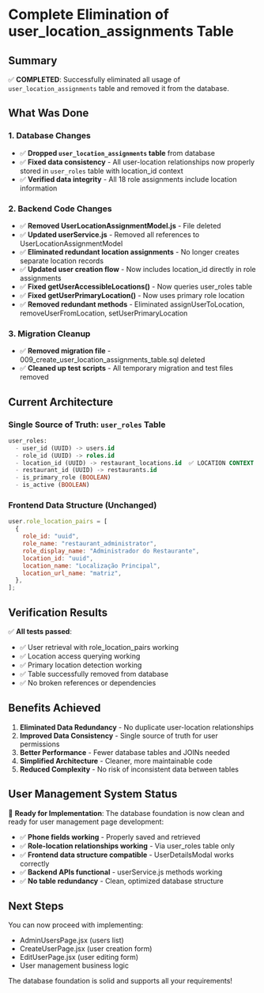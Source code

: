 # Complete Elimination of user_location_assignments Table

## Summary

✅ **COMPLETED**: Successfully eliminated all usage of `user_location_assignments` table and removed it from the database.

## What Was Done

### 1. Database Changes

- ✅ **Dropped `user_location_assignments` table** from database
- ✅ **Fixed data consistency** - All user-location relationships now properly stored in `user_roles` table with location_id context
- ✅ **Verified data integrity** - All 18 role assignments include location information

### 2. Backend Code Changes

- ✅ **Removed UserLocationAssignmentModel.js** - File deleted
- ✅ **Updated userService.js** - Removed all references to UserLocationAssignmentModel
- ✅ **Eliminated redundant location assignments** - No longer creates separate location records
- ✅ **Updated user creation flow** - Now includes location_id directly in role assignments
- ✅ **Fixed getUserAccessibleLocations()** - Now queries user_roles table
- ✅ **Fixed getUserPrimaryLocation()** - Now uses primary role location
- ✅ **Removed redundant methods** - Eliminated assignUserToLocation, removeUserFromLocation, setUserPrimaryLocation

### 3. Migration Cleanup

- ✅ **Removed migration file** - 009_create_user_location_assignments_table.sql deleted
- ✅ **Cleaned up test scripts** - All temporary migration and test files removed

## Current Architecture

### Single Source of Truth: `user_roles` Table

```sql
user_roles:
  - user_id (UUID) -> users.id
  - role_id (UUID) -> roles.id
  - location_id (UUID) -> restaurant_locations.id  ✅ LOCATION CONTEXT
  - restaurant_id (UUID) -> restaurants.id
  - is_primary_role (BOOLEAN)
  - is_active (BOOLEAN)
```

### Frontend Data Structure (Unchanged)

```javascript
user.role_location_pairs = [
  {
    role_id: "uuid",
    role_name: "restaurant_administrator",
    role_display_name: "Administrador do Restaurante",
    location_id: "uuid",
    location_name: "Localização Principal",
    location_url_name: "matriz",
  },
];
```

## Verification Results

✅ **All tests passed**:

- ✅ User retrieval with role_location_pairs working
- ✅ Location access querying working
- ✅ Primary location detection working
- ✅ Table successfully removed from database
- ✅ No broken references or dependencies

## Benefits Achieved

1. **Eliminated Data Redundancy** - No duplicate user-location relationships
2. **Improved Data Consistency** - Single source of truth for user permissions
3. **Better Performance** - Fewer database tables and JOINs needed
4. **Simplified Architecture** - Cleaner, more maintainable code
5. **Reduced Complexity** - No risk of inconsistent data between tables

## User Management System Status

🎉 **Ready for Implementation**: The database foundation is now clean and ready for user management page development:

- ✅ **Phone fields working** - Properly saved and retrieved
- ✅ **Role-location relationships working** - Via user_roles table only
- ✅ **Frontend data structure compatible** - UserDetailsModal works correctly
- ✅ **Backend APIs functional** - userService.js methods working
- ✅ **No table redundancy** - Clean, optimized database structure

## Next Steps

You can now proceed with implementing:

- AdminUsersPage.jsx (users list)
- CreateUserPage.jsx (user creation form)
- EditUserPage.jsx (user editing form)
- User management business logic

The database foundation is solid and supports all your requirements!
